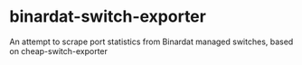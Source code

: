 # binardat-switch-exporter
An attempt to scrape port statistics from Binardat managed switches, based on cheap-switch-exporter
